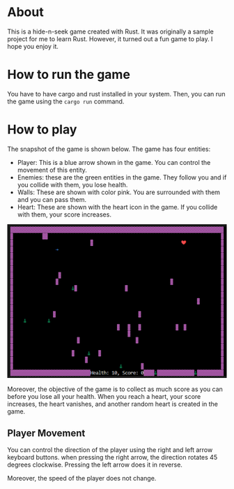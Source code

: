 # About
This is a hide-n-seek game created with Rust. It was originally a sample project for me to learn Rust. However, it turned out a fun game to play. I hope you enjoy it.

# How to run the game
You have to have cargo and rust installed in your system. Then, you can run the game using the `cargo run` command.

# How to play
The snapshot of the game is shown below. The game has four entities:
- Player: This is a blue arrow shown in the game. You can control the movement of this entity.
- Enemies: these are the green entities in the game. They follow you and if you collide with them, you lose health.
- Walls: These are shown with color pink. You are surrounded with them and you can pass them.
- Heart: These are shown with the heart icon in the game. If you collide with them, your score increases.

![Game Snapshot](assets/game-snapshot.png)

Moreover, the objective of the game is to collect as much score as you can before you lose all your health. When you reach a heart, your score increases, the heart vanishes, and another random heart is created in the game.

## Player Movement

You can control the direction of the player using the right and left arrow keyboard buttons. when pressing the right arrow, the direction rotates 45 degrees clockwise. Pressing the left arrow does it in reverse.

Moreover, the speed of the player does not change.